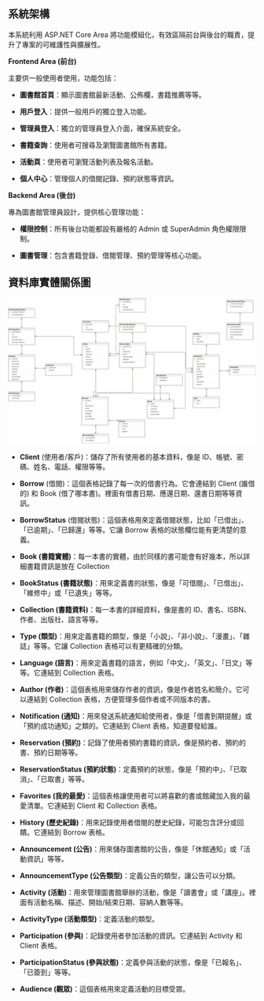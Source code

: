## 系統架構

本系統利用 ASP.NET Core Area 將功能模組化，有效區隔前台與後台的職責，提升了專案的可維護性與擴展性。

**Frontend Area (前台)**

主要供一般使用者使用，功能包括：

- **圖書館首頁**：顯示圖書館最新活動、公佈欄，書籍推薦等等。

- **用戶登入**：提供一般用戶的獨立登入功能。

- **管理員登入**：獨立的管理員登入介面，確保系統安全。

- **書籍查詢**：使用者可搜尋及瀏覽圖書館所有書籍。

- **活動頁**：使用者可瀏覽活動列表及報名活動。

- **個人中心**：管理個人的借閱記錄、預約狀態等資訊。

**Backend Area (後台)**

專為圖書館管理員設計，提供核心管理功能：

- **權限控制**：所有後台功能都設有嚴格的 Admin 或 SuperAdmin 角色權限限制。

- **圖書管理**：包含書籍登錄、借閱管理、預約管理等核心功能。

## 資料庫實體關係圖

![image](https://github.com/Justin5432/LibrarySystem/blob/61011a7bceec803cc66eb16a5e7445a5352e7b4b/%E8%B3%87%E6%96%99%E5%BA%ABER%E5%9C%96(MS%20SQL).png)

- **Client** (使用者/客戶)：儲存了所有使用者的基本資料，像是 ID、帳號、密碼、姓名、電話、權限等等。

- **Borrow** (借閱)：這個表格記錄了每一次的借書行為。它會連結到 Client (誰借的) 和 Book (借了哪本書)。裡面有借書日期、應還日期、還書日期等等資訊。

- **BorrowStatus** (借閱狀態)：這個表格用來定義借閱狀態，比如「已借出」、「已逾期」、「已歸還」等等。它讓 Borrow 表格的狀態欄位能有更清楚的意義。

- **Book (書籍實體)**：每一本書的實體，由於同樣的書可能會有好幾本，所以詳細書籍資訊是放在 Collection

- **BookStatus (書籍狀態)**：用來定義書的狀態，像是「可借閱」、「已借出」、「維修中」或「已遺失」等等。

- **Collection (書籍資料)**：每一本書的詳細資料，像是書的 ID、書名、ISBN、作者、出版社、語言等等。

- **Type (類型)**：用來定義書籍的類型，像是「小說」、「非小說」、「漫畫」、「雜誌」等等。它讓 Collection 表格可以有更精確的分類。

- **Language (語言)**：用來定義書籍的語言，例如「中文」、「英文」、「日文」等等。它連結到 Collection 表格。

- **Author (作者)**：這個表格用來儲存作者的資訊，像是作者姓名和簡介。它可以連結到 Collection 表格，方便管理多個作者或不同版本的書。

- **Notification (通知)**：用來發送系統通知給使用者，像是「借書到期提醒」或「預約成功通知」之類的。它連結到 Client 表格，知道要發給誰。

- **Reservation (預約)**：記錄了使用者預約書籍的資訊，像是預約者、預約的書、預約日期等等。

- **ReservationStatus (預約狀態)**：定義預約的狀態，像是「預約中」、「已取消」、「已取書」等等。

- **Favorites (我的最愛)**：這個表格讓使用者可以將喜歡的書或館藏加入我的最愛清單。它連結到 Client 和 Collection 表格。

- **History (歷史紀錄)**：用來記錄使用者借閱的歷史紀錄，可能包含評分或回饋。它連結到 Borrow 表格。

- **Announcement (公告)**：用來儲存圖書館的公告，像是「休館通知」或「活動資訊」等等。

- **AnnouncementType (公告類型)**：定義公告的類型，讓公告可以分類。

- **Activity (活動)**：用來管理圖書館舉辦的活動，像是「讀書會」或「講座」。裡面有活動名稱、描述、開始/結束日期、容納人數等等。

- **ActivityType (活動類型)**：定義活動的類型。

- **Participation (參與)**：記錄使用者參加活動的資訊。它連結到 Activity 和 Client 表格。

- **ParticipationStatus (參與狀態)**：定義參與活動的狀態，像是「已報名」、「已簽到」等等。

- **Audience (觀眾)**：這個表格用來定義活動的目標受眾。
